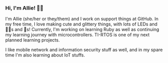 ### Hi, I'm Allie! 🧜‍♀️

I'm Allie (she/her or they/them) and I work on support things at GitHub. In my free time, I love making cute and glittery things, with lots of LEDs and 🧜‍♀️s and 🦄s! Currently, I'm working on learning Ruby as well as continuing my learning journey with microcontrollers. TI-RTOS is one of my next planned learning projects.

I like mobile network and information security stuff as well, and in my spare time I'm also learning about IoT stuffs.

<!--
**GalaxyAllie/GalaxyAllie** is a ✨ _special_ ✨ repository because its `README.md` (this file) appears on your GitHub profile.

Here are some ideas to get you started:

- 🔭 I’m currently working on ...
- 🌱 I’m currently learning ...
- 👯 I’m looking to collaborate on ...
- 🤔 I’m looking for help with ...
- 💬 Ask me about ...
- 📫 How to reach me: ...
- 😄 Pronouns: ...
- ⚡ Fun fact: ...
-->
